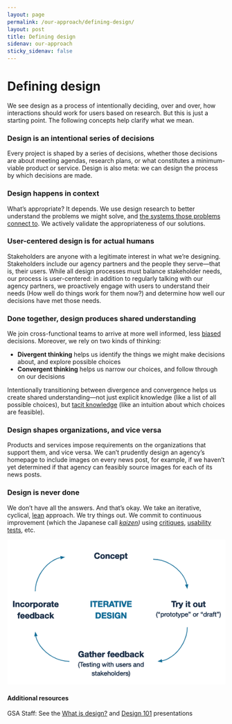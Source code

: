 ```yaml
---
layout: page
permalink: /our-approach/defining-design/
layout: post
title: Defining design
sidenav: our-approach
sticky_sidenav: false
---
```


# Defining design

We see design as a process of intentionally deciding, over and over, how interactions should work for users based on research. But this is just a starting point. The following concepts help clarify what we mean.


### Design is an intentional series of decisions

Every project is shaped by a series of decisions, whether those decisions are about meeting agendas, research plans, or what constitutes a minimum-viable product or service. Design is also meta: we can design the process by which decisions are made.


### Design happens in context

What’s appropriate? It depends. We use design research to better understand the problems we might solve, and [the systems those problems connect to](https://quotesondesign.com/eliel-saarinen/). We actively validate the appropriateness of our solutions.


### User-centered design is for actual humans

Stakeholders are anyone with a legitimate interest in what we’re designing. Stakeholders include our agency partners and the people they serve—that is, their users. While all design processes must balance stakeholder needs, our process is user-centered: in addition to regularly talking with our agency partners, we proactively engage with users to understand their needs (How well do things work for them now?) and determine how well our decisions have met those needs.


### Done together, design produces shared understanding

We join cross-functional teams to arrive at more well informed, less [biased](/research/bias/) decisions. Moreover, we rely on two kinds of thinking:
- **Divergent thinking** helps us identify the things we might make decisions about, and explore possible choices
- **Convergent thinking** helps us narrow our choices, and follow through on our decisions

Intentionally transitioning between divergence and convergence helps us create shared understanding—not just explicit knowledge (like a list of all possible choices), but [tacit knowledge](https://en.wikipedia.org/wiki/Tacit_knowledge) (like an intuition about which choices are feasible).

### Design shapes organizations, and vice versa

Products and services impose requirements on the organizations that support them, and vice versa. We can’t prudently design an agency’s homepage to include images on every news post, for example, if we haven’t yet determined if that agency can feasibly source images for each of its news posts.


### Design is never done

We don’t have all the answers. And that’s okay. We take an iterative, cyclical, [lean](/our-approach/stay-lean) approach. We try things out. We commit to continuous improvement (which the Japanese call *[kaizen](https://en.wikipedia.org/wiki/Kaizen))* using [critiques](http://scottberkun.com/essays/23-how-to-run-a-design-critique/), [usability tests](https://methods.18f.gov/usability-testing), etc.

![An conceptual image depicting iterative design: the phrase 'iterative design' is surrounded by four labels connected by a circle of clockwise-pointing arrows. Starting at the top, the labels read 'concept', 'try it out', 'gather feedback', 'incorporate feedback'](/images/iterative-design.png "Iterative design")



#### Additional resources

GSA Staff: See the [What is design?](https://drive.google.com/a/gsa.gov/open?id=1dFVWZQzSGMUEj8oDQ_i3Ja0B4z1TFzuPGnYoO4sBAK4) and [Design 101](https://docs.google.com/presentation/d/16XEv3POpUtjzHG-KBzjT0lUyh5Vcp7CKFAeOj9QT27k/edit#slide=id.g3a57b3f921_0_227) presentations
